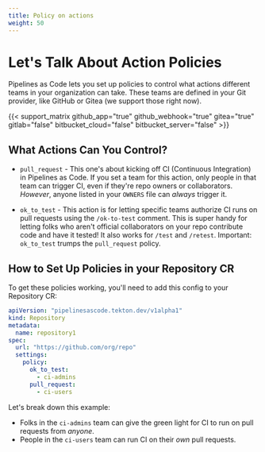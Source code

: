 ```yaml
---
title: Policy on actions
weight: 50
---
```


# Let's Talk About Action Policies

Pipelines as Code lets you set up policies to control what actions different teams in your organization can take. These teams are defined in your Git provider, like GitHub or Gitea (we support those right now).

{{< support_matrix github_app="true" github_webhook="true" gitea="true" gitlab="false" bitbucket_cloud="false" bitbucket_server="false" >}}

## What Actions Can You Control?

* `pull_request` - This one's about kicking off CI (Continuous Integration) in Pipelines as Code. If you set a team for this action, only people in that team can trigger CI, even if they're repo owners or collaborators.  *However*, anyone listed in your `OWNERS` file can *always* trigger it.

* `ok_to_test` -  This action is for letting specific teams authorize CI runs on pull requests using the `/ok-to-test` comment.  This is super handy for letting folks who aren't official collaborators on your repo contribute code and have it tested! It also works for `/test` and `/retest`.  Important:  `ok_to_test` trumps the `pull_request` policy.

## How to Set Up Policies in your Repository CR

To get these policies working, you'll need to add this config to your Repository CR:

```yaml
apiVersion: "pipelinesascode.tekton.dev/v1alpha1"
kind: Repository
metadata:
  name: repository1
spec:
  url: "https://github.com/org/repo"
  settings:
    policy:
      ok_to_test:
        - ci-admins
      pull_request:
        - ci-users
```

Let's break down this example:

* Folks in the `ci-admins` team can give the green light for CI to run on pull requests from *anyone*.
* People in the `ci-users` team can run CI on their *own* pull requests.
